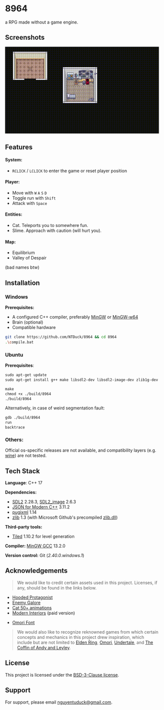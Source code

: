 
# 8964

a RPG made without a game engine.


## Screenshots
![](preview.gif)


## Features

#### System:
- `RCLICK` / `LCLICK` to enter the game or reset player position

#### Player:
- Move with `W` `A` `S` `D`
- Toggle run with `Shift`
- Attack with `Space`

#### Entities:
- Cat. Teleports you to somewhere fun.
- Slime. Approach with caution (will hurt you).

#### Map:
- Equilibrium
- Valley of Despair

(bad names btw)


## Installation

### Windows

**Prerequisites:**
- A configured C++ compiler, preferably [MinGW](https://sourceforge.net/projects/mingw/) or [MinGW-w64](https://www.mingw-w64.org/)
- Brain (optional)
- Compatible hardware

```bash
git clone https://github.com/NTDuck/8964 && cd 8964
.\compile.bat
```

### Ubuntu

**Prerequisites**:
```
sudo apt-get update
sudo apt-get install g++ make libsdl2-dev libsdl2-image-dev zlib1g-dev
```

```
make
chmod +x ./build/8964
./build/8964
```

Alternatively, in case of weird segmentation fault:
```
gdb ./build/8964
run
backtrace
```

### Others:

Official os-specific releases are not available, and compatibility layers (e.g. [wine](https://www.winehq.org/)) are not tested.


## Tech Stack

**Language**: C++ 17

**Dependencies:** 
- [SDL2](https://github.com/libsdl-org/SDL/releases/tag/release-2.28.3) 2.28.3, [SDL2_image](https://github.com/libsdl-org/SDL_image/releases/tag/release-2.6.3) 2.6.3
- [JSON for Modern C++](https://github.com/nlohmann/json/releases/tag/v3.11.2) 3.11.2
- [pugixml](https://github.com/zeux/pugixml/releases/tag/v1.14) 1.14
- [zlib](https://www.zlib.net/) 1.3 (with Microsoft Github's precompiled [zlib.dll](https://github.com/microsoft/malmo/files/5758471/zlib.zip))

**Third-party tools:**
- [Tiled](https://www.mapeditor.org/) 1.10.2 for level generation

**Compiler:** [MinGW GCC](https://github.com/niXman/mingw-builds-binaries/releases/tag/13.2.0-rt_v11-rev0) 13.2.0

**Version control:** Git (_2.40.0.windows.1_)


## Acknowledgements

> We would like to credit certain assets used in this project. Licenses, if any, should be found in the links below.
- [Hooded Protagonist](https://penzilla.itch.io/hooded-protagonist)
- [Enemy Galore](https://admurin.itch.io/enemy-galore-1)
- [Cat 50+ animations](https://bowpixel.itch.io/cat-50-animations)
- [Modern Interiors](https://limezu.itch.io/moderninteriors) (paid version)
>
- [Omori Font](https://dafontonline.com/omori-font/)

> We would also like to recognize reknowned games from which certain concepts and mechanics in this project drew inspiration, which include but are not limited to [Elden Ring](https://store.steampowered.com/app/1245620/ELDEN_RING/), [Omori](https://www.omori-game.com/), [Undertale](https://store.steampowered.com/app/391540/Undertale/), and [The Coffin of Andy and Leyley](https://store.steampowered.com/app/2378900/The_Coffin_of_Andy_and_Leyley/).


## License

This project is licensed under the [BSD-3-Clause license](LICENSE).


## Support

For support, please email nguyentuduck@gmail.com.

